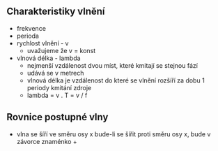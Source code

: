 ## Charakteristiky vlnění
- frekvence
- perioda
- rychlost vlnění - v
  - uvažujeme že v = konst
- vlnová délka - lambda
  - nejmenší vzdálenost dvou míst, které kmitají se stejnou fází
  - udává se v metrech
  - vlnová délka je vzdálenost do které se vlnění rozšíří za dobu 1 periody kmitání zdroje
  - lambda = v . T = v / f
## Rovnice postupné vlny
- vlna se šíří ve směru osy x bude-li se šířit proti směru osy x, bude v závorce znaménko +
